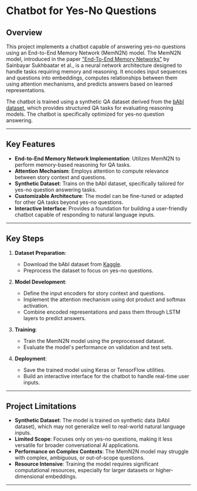 # Chatbot for Yes-No Questions

## Overview
This project implements a chatbot capable of answering yes-no questions using an End-to-End Memory Network (MemN2N) model. The MemN2N model, introduced in the paper [\"End-To-End Memory Networks\"](https://arxiv.org/abs/1503.08895) by Sainbayar Sukhbaatar et al., is a neural network architecture designed to handle tasks requiring memory and reasoning. It encodes input sequences and questions into embeddings, computes relationships between them using attention mechanisms, and predicts answers based on learned representations.

The chatbot is trained using a synthetic QA dataset derived from the [bAbI dataset](https://www.kaggle.com/datasets/roblexnana/the-babi-tasks-for-nlp-qa-system), which provides structured QA tasks for evaluating reasoning models. The chatbot is specifically optimized for yes-no question answering.

---

## Key Features
- **End-to-End Memory Network Implementation**: Utilizes MemN2N to perform memory-based reasoning for QA tasks.
- **Attention Mechanism**: Employs attention to compute relevance between story context and questions.
- **Synthetic Dataset**: Trains on the bAbI dataset, specifically tailored for yes-no question answering tasks.
- **Customizable Architecture**: The model can be fine-tuned or adapted for other QA tasks beyond yes-no questions.
- **Interactive Interface**: Provides a foundation for building a user-friendly chatbot capable of responding to natural language inputs.

---

## Key Steps
1. **Dataset Preparation**:
   - Download the bAbI dataset from [Kaggle](https://www.kaggle.com/datasets/roblexnana/the-babi-tasks-for-nlp-qa-system).
   - Preprocess the dataset to focus on yes-no questions.

2. **Model Development**:
   - Define the input encoders for story context and questions.
   - Implement the attention mechanism using dot product and softmax activation.
   - Combine encoded representations and pass them through LSTM layers to predict answers.

3. **Training**:
   - Train the MemN2N model using the preprocessed dataset.
   - Evaluate the model's performance on validation and test sets.

4. **Deployment**:
   - Save the trained model using Keras or TensorFlow utilities.
   - Build an interactive interface for the chatbot to handle real-time user inputs.

---

## Project Limitations
- **Synthetic Dataset**: The model is trained on synthetic data (bAbI dataset), which may not generalize well to real-world natural language inputs.
- **Limited Scope**: Focuses only on yes-no questions, making it less versatile for broader conversational AI applications.
- **Performance on Complex Contexts**: The MemN2N model may struggle with complex, ambiguous, or out-of-scope questions.
- **Resource Intensive**: Training the model requires significant computational resources, especially for larger datasets or higher-dimensional embeddings.

---

